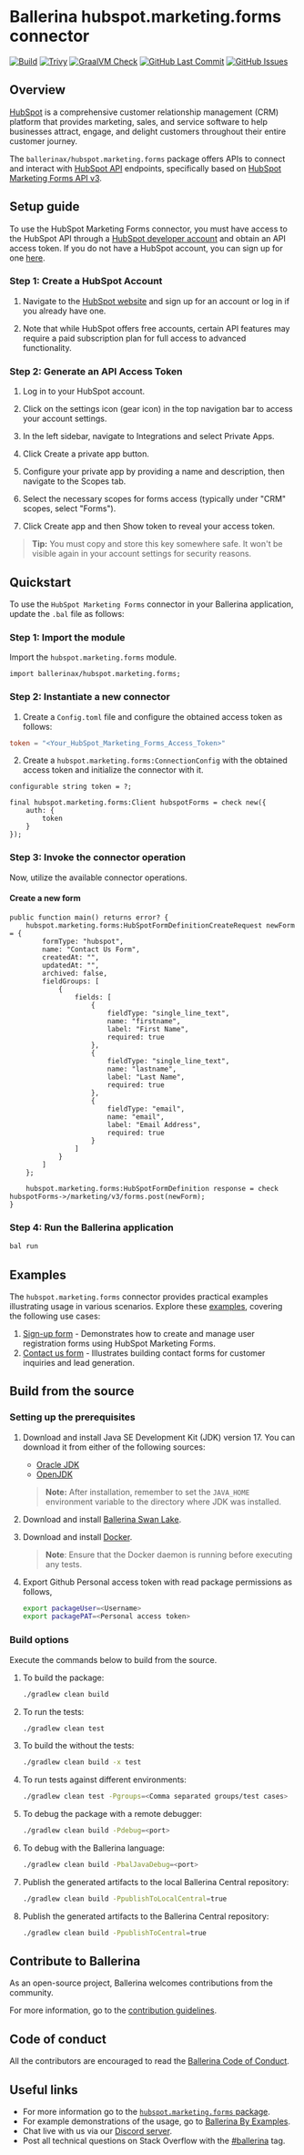 
# Ballerina hubspot.marketing.forms connector

[![Build](https://github.com/ballerina-platform/module-ballerinax-hubspot.marketing.forms/actions/workflows/ci.yml/badge.svg)](https://github.com/ballerina-platform/module-ballerinax-hubspot.marketing.forms/actions/workflows/ci.yml)
[![Trivy](https://github.com/ballerina-platform/module-ballerinax-hubspot.marketing.forms/actions/workflows/trivy-scan.yml/badge.svg)](https://github.com/ballerina-platform/module-ballerinax-hubspot.marketing.forms/actions/workflows/trivy-scan.yml)
[![GraalVM Check](https://github.com/ballerina-platform/module-ballerinax-hubspot.marketing.forms/actions/workflows/build-with-bal-test-graalvm.yml/badge.svg)](https://github.com/ballerina-platform/module-ballerinax-hubspot.marketing.forms/actions/workflows/build-with-bal-test-graalvm.yml)
[![GitHub Last Commit](https://img.shields.io/github/last-commit/ballerina-platform/module-ballerinax-hubspot.marketing.forms.svg)](https://github.com/ballerina-platform/module-ballerinax-hubspot.marketing.forms/commits/master)
[![GitHub Issues](https://img.shields.io/github/issues/ballerina-platform/ballerina-library/module/hubspot.marketing.forms.svg?label=Open%20Issues)](https://github.com/ballerina-platform/ballerina-library/labels/module%hubspot.marketing.forms)

## Overview

[HubSpot](https://www.hubspot.com/) is a comprehensive customer relationship management (CRM) platform that provides marketing, sales, and service software to help businesses attract, engage, and delight customers throughout their entire customer journey.

The `ballerinax/hubspot.marketing.forms` package offers APIs to connect and interact with [HubSpot API](https://developers.hubspot.com/docs/api/overview) endpoints, specifically based on [HubSpot Marketing Forms API v3](https://developers.hubspot.com/docs/api/marketing/forms).
## Setup guide

To use the HubSpot Marketing Forms connector, you must have access to the HubSpot API through a [HubSpot developer account](https://developers.hubspot.com/) and obtain an API access token. If you do not have a HubSpot account, you can sign up for one [here](https://www.hubspot.com/products/get-started).

### Step 1: Create a HubSpot Account

1. Navigate to the [HubSpot website](https://www.hubspot.com/) and sign up for an account or log in if you already have one.

2. Note that while HubSpot offers free accounts, certain API features may require a paid subscription plan for full access to advanced functionality.

### Step 2: Generate an API Access Token

1. Log in to your HubSpot account.

2. Click on the settings icon (gear icon) in the top navigation bar to access your account settings.

3. In the left sidebar, navigate to Integrations and select Private Apps.

4. Click Create a private app button.

5. Configure your private app by providing a name and description, then navigate to the Scopes tab.

6. Select the necessary scopes for forms access (typically under "CRM" scopes, select "Forms").

7. Click Create app and then Show token to reveal your access token.

> **Tip:** You must copy and store this key somewhere safe. It won't be visible again in your account settings for security reasons.
## Quickstart

To use the `HubSpot Marketing Forms` connector in your Ballerina application, update the `.bal` file as follows:

### Step 1: Import the module

Import the `hubspot.marketing.forms` module.

```ballerina
import ballerinax/hubspot.marketing.forms;
```

### Step 2: Instantiate a new connector

1. Create a `Config.toml` file and configure the obtained access token as follows:

```toml
token = "<Your_HubSpot_Marketing_Forms_Access_Token>"
```

2. Create a `hubspot.marketing.forms:ConnectionConfig` with the obtained access token and initialize the connector with it.

```ballerina
configurable string token = ?;

final hubspot.marketing.forms:Client hubspotForms = check new({
    auth: {
        token
    }
});
```

### Step 3: Invoke the connector operation

Now, utilize the available connector operations.

#### Create a new form

```ballerina
public function main() returns error? {
    hubspot.marketing.forms:HubSpotFormDefinitionCreateRequest newForm = {
        formType: "hubspot",
        name: "Contact Us Form",
        createdAt: "",
        updatedAt: "",
        archived: false,
        fieldGroups: [
            {
                fields: [
                    {
                        fieldType: "single_line_text",
                        name: "firstname",
                        label: "First Name",
                        required: true
                    },
                    {
                        fieldType: "single_line_text", 
                        name: "lastname",
                        label: "Last Name",
                        required: true
                    },
                    {
                        fieldType: "email",
                        name: "email", 
                        label: "Email Address",
                        required: true
                    }
                ]
            }
        ]
    };

    hubspot.marketing.forms:HubSpotFormDefinition response = check hubspotForms->/marketing/v3/forms.post(newForm);
}
```

### Step 4: Run the Ballerina application

```bash
bal run
```
## Examples

The `hubspot.marketing.forms` connector provides practical examples illustrating usage in various scenarios. Explore these [examples](https://github.com/ballerina-platform/module-ballerinax-hubspot.marketing.forms/tree/main/examples), covering the following use cases:

1. [Sign-up form](https://github.com/ballerina-platform/module-ballerinax-hubspot.marketing.forms/tree/main/examples/sign-up-form) - Demonstrates how to create and manage user registration forms using HubSpot Marketing Forms.
2. [Contact us form](https://github.com/ballerina-platform/module-ballerinax-hubspot.marketing.forms/tree/main/examples/contact-us-form) - Illustrates building contact forms for customer inquiries and lead generation.
## Build from the source

### Setting up the prerequisites

1. Download and install Java SE Development Kit (JDK) version 17. You can download it from either of the following sources:

    * [Oracle JDK](https://www.oracle.com/java/technologies/downloads/)
    * [OpenJDK](https://adoptium.net/)

    > **Note:** After installation, remember to set the `JAVA_HOME` environment variable to the directory where JDK was installed.

2. Download and install [Ballerina Swan Lake](https://ballerina.io/).

3. Download and install [Docker](https://www.docker.com/get-started).

    > **Note**: Ensure that the Docker daemon is running before executing any tests.

4. Export Github Personal access token with read package permissions as follows,

    ```bash
    export packageUser=<Username>
    export packagePAT=<Personal access token>
    ```

### Build options

Execute the commands below to build from the source.

1. To build the package:

    ```bash
    ./gradlew clean build
    ```

2. To run the tests:

    ```bash
    ./gradlew clean test
    ```

3. To build the without the tests:

    ```bash
    ./gradlew clean build -x test
    ```

4. To run tests against different environments:

    ```bash
    ./gradlew clean test -Pgroups=<Comma separated groups/test cases>
    ```

5. To debug the package with a remote debugger:

    ```bash
    ./gradlew clean build -Pdebug=<port>
    ```

6. To debug with the Ballerina language:

    ```bash
    ./gradlew clean build -PbalJavaDebug=<port>
    ```

7. Publish the generated artifacts to the local Ballerina Central repository:

    ```bash
    ./gradlew clean build -PpublishToLocalCentral=true
    ```

8. Publish the generated artifacts to the Ballerina Central repository:

    ```bash
    ./gradlew clean build -PpublishToCentral=true
    ```

## Contribute to Ballerina

As an open-source project, Ballerina welcomes contributions from the community.

For more information, go to the [contribution guidelines](https://github.com/ballerina-platform/ballerina-lang/blob/master/CONTRIBUTING.md).

## Code of conduct

All the contributors are encouraged to read the [Ballerina Code of Conduct](https://ballerina.io/code-of-conduct).


## Useful links

* For more information go to the [`hubspot.marketing.forms` package](https://central.ballerina.io/ballerinax/hubspot.marketing.forms/latest).
* For example demonstrations of the usage, go to [Ballerina By Examples](https://ballerina.io/learn/by-example/).
* Chat live with us via our [Discord server](https://discord.gg/ballerinalang).
* Post all technical questions on Stack Overflow with the [#ballerina](https://stackoverflow.com/questions/tagged/ballerina) tag.
